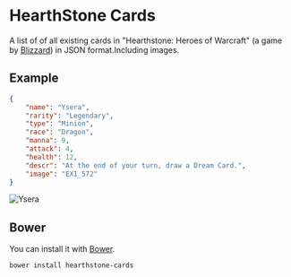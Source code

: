 # HearthStone Cards
A list of of all existing cards in "Hearthstone: Heroes of Warcraft" (a game by [Blizzard](blizzard.com)) in JSON format.Including images.

## Example

```json
{
    "name": "Ysera",
    "rarity": "Legendary",
    "type": "Minion",
    "race": "Dragon",
    "manna": 9,
    "attack": 4,
    "health": 12,
    "descr": "At the end of your turn, draw a Dream Card.",
    "image": "EX1_572"
}
```

![Ysera](https://raw.github.com/nckg/Hearthstone-Cards/master/cards/EX1_572.png)

## Bower
You can install it with [Bower](http://bower.io/).

    bower install hearthstone-cards
